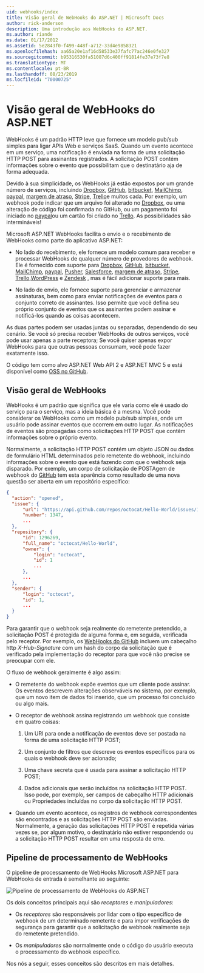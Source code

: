 ```yaml
---
uid: webhooks/index
title: Visão geral de WebHooks do ASP.NET | Microsoft Docs
author: rick-anderson
description: Uma introdução aos WebHooks do ASP.NET.
ms.author: riande
ms.date: 01/17/2012
ms.assetid: 5e2843f0-f499-448f-a712-33d4e9858321
ms.openlocfilehash: aa65a20e1af16d58533e37fafc77ac246e0fe327
ms.sourcegitcommit: b95316530fa51087d6c400ff91814fe37e73f7e8
ms.translationtype: MT
ms.contentlocale: pt-BR
ms.lasthandoff: 08/23/2019
ms.locfileid: "70000725"
---
```

# <a name="aspnet-webhooks-overview"></a>Visão geral de WebHooks do ASP.NET

WebHooks é um padrão HTTP leve que fornece um modelo pub/sub simples para ligar APIs Web e serviços SaaS. Quando um evento acontece em um serviço, uma notificação é enviada na forma de uma solicitação HTTP POST para assinantes registrados. A solicitação POST contém informações sobre o evento que possibilitam que o destinatário aja de forma adequada.

Devido à sua simplicidade, os WebHooks já estão expostos por um grande número de serviços, incluindo [Dropbox](http://dropbox.com/), [GitHub](http://www.github.com/), [bitbucket](https://bitbucket.org/), [MailChimp](http://www.mailchimp.com/), [paypal](http://www.paypal.com/), [margem de atraso](http://www.slack.com), [Stripe](http://www.stripe.com), [Trello](http://www.trello.com/)e muitos cada. Por exemplo, um webhook pode indicar que um arquivo foi alterado no [Dropbox](http://dropbox.com/), ou uma alteração de código foi confirmada no GitHub, ou um pagamento foi iniciado no [paypal](http://www.paypal.com/)ou um cartão foi criado no [Trello](http://www.trello.com/). As possibilidades são intermináveis!

Microsoft ASP.NET WebHooks facilita o envio e o recebimento de WebHooks como parte do aplicativo ASP.NET:

* No lado do recebimento, ele fornece um modelo comum para receber e processar WebHooks de qualquer número de provedores de webhook. Ele é fornecido com suporte para [Dropbox](http://dropbox.com/), [GitHub](http://www.github.com/), [bitbucket](https://bitbucket.org/), [MailChimp](http://www.mailchimp.com/), [paypal](http://www.paypal.com/), [Pusher](http://www.pusher.com), [Salesforce](http://www.salesforce.com), [margem de atraso](http://www.slack.com), [Stripe](http://www.stripe.com), [Trello](http://www.trello.com/),[WordPress](http://www.wordpress.com) e [Zendesk](https://www.zendesk.com/) , mas é fácil adicionar suporte para mais.

* No lado de envio, ele fornece suporte para gerenciar e armazenar assinaturas, bem como para enviar notificações de eventos para o conjunto correto de assinantes. Isso permite que você defina seu próprio conjunto de eventos que os assinantes podem assinar e notificá-los quando as coisas acontecem.

As duas partes podem ser usadas juntas ou separadas, dependendo do seu cenário. Se você só precisa receber WebHooks de outros serviços, você pode usar apenas a parte receptora; Se você quiser apenas expor WebHooks para que outras pessoas consumam, você pode fazer exatamente isso.

O código tem como alvo ASP.NET Web API 2 e ASP.NET MVC 5 e está disponível como [OSS no GitHub](https://github.com/aspnet/WebHooks).

## <a name="webhooks-overview"></a>Visão geral de WebHooks

WebHooks é um padrão que significa que ele varia como ele é usado do serviço para o serviço, mas a ideia básica é a mesma. Você pode considerar os WebHooks como um modelo pub/sub simples, onde um usuário pode assinar eventos que ocorrem em outro lugar. As notificações de eventos são propagadas como solicitações HTTP POST que contêm informações sobre o próprio evento.

Normalmente, a solicitação HTTP POST contém um objeto JSON ou dados de formulário HTML determinados pelo remetente do webhook, incluindo informações sobre o evento que está fazendo com que o webhook seja disparado. Por exemplo, um corpo de solicitação de POSTAgem de webhook do [GitHub](http://www.github.com/) tem esta aparência como resultado de uma nova questão ser aberta em um repositório específico:

```json
{
  "action": "opened",
  "issue": {
      "url": "https://api.github.com/repos/octocat/Hello-World/issues/1347",
      "number": 1347,
      ...
  },
  "repository": {
      "id": 1296269,
      "full_name": "octocat/Hello-World",
      "owner": {
          "login": "octocat",
          "id": 1
          ...
      },
      ...
  },
  "sender": {
      "login": "octocat",
      "id": 1,
      ...
  }
}
```

Para garantir que o webhook seja realmente do remetente pretendido, a solicitação POST é protegida de alguma forma e, em seguida, verificada pelo receptor. Por exemplo, os [WebHooks do GitHub](https://developer.github.com/webhooks/) incluem um cabeçalho http *X-Hub-Signature* com um hash do corpo da solicitação que é verificado pela implementação do receptor para que você não precise se preocupar com ele.

O fluxo de webhook geralmente é algo assim:

* O remetente do webhook expõe eventos que um cliente pode assinar. Os eventos descrevem alterações observáveis no sistema, por exemplo, que um novo item de dados foi inserido, que um processo foi concluído ou algo mais.

* O receptor de webhook assina registrando um webhook que consiste em quatro coisas:

     1. Um URI para onde a notificação de eventos deve ser postada na forma de uma solicitação HTTP POST;

     2. Um conjunto de filtros que descreve os eventos específicos para os quais o webhook deve ser acionado;

     3. Uma chave secreta que é usada para assinar a solicitação HTTP POST;

     4. Dados adicionais que serão incluídos na solicitação HTTP POST. Isso pode, por exemplo, ser campos de cabeçalho HTTP adicionais ou Propriedades incluídas no corpo da solicitação HTTP POST.

* Quando um evento acontece, os registros de webhook correspondentes são encontrados e as solicitações HTTP POST são enviadas. Normalmente, a geração das solicitações HTTP POST é repetida várias vezes se, por algum motivo, o destinatário não estiver respondendo ou a solicitação HTTP POST resultar em uma resposta de erro.

## <a name="webhooks-processing-pipeline"></a>Pipeline de processamento de WebHooks

O pipeline de processamento de WebHooks Microsoft ASP.NET para WebHooks de entrada é semelhante ao seguinte:

![Pipeline de processamento de WebHooks do ASP.NET](_static/WebHookReceivers.png)

Os dois conceitos principais aqui são *receptores* e *manipuladores*:

* Os *receptores* são responsáveis por lidar com o tipo específico de webhook de um determinado remetente e para impor verificações de segurança para garantir que a solicitação de webhook realmente seja do remetente pretendido.

* Os *manipuladores* são normalmente onde o código do usuário executa o processamento do webhook específico.

Nos nós a seguir, esses conceitos são descritos em mais detalhes.
